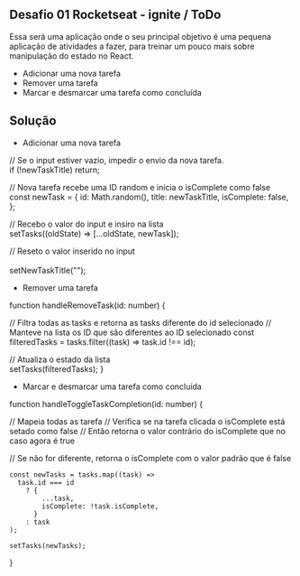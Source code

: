 ## Desafio 01 Rocketseat - ignite / ToDo

Essa será uma aplicação onde o seu principal objetivo é uma pequena aplicação de atividades a fazer, para treinar um pouco mais sobre manipulação do estado no React.

- Adicionar uma nova tarefa
- Remover uma tarefa
- Marcar e desmarcar uma tarefa como concluída

## Solução

- Adicionar uma nova tarefa

// Se o input estiver vazio, impedir o envio da nova tarefa. <br/>
    if (!newTaskTitle) return;

// Nova tarefa recebe uma ID random e inicia o isComplete como false  <br/>
    const newTask = {
      id: Math.random(),
      title: newTaskTitle,
      isComplete: false,
    };

// Recebo o valor do input e insiro na lista  <br/>
    setTasks((oldState) => [...oldState, newTask]);

// Reseto o valor inserido no input  <br/>    
    setNewTaskTitle("");




- Remover uma tarefa

function handleRemoveTask(id: number) {

// Filtra todas as tasks e retorna as tasks diferente do id selecionado
// Manteve na lista os ID que são diferentes ao ID selecionado
    const filteredTasks = tasks.filter((task) => task.id !== id);

// Atualiza o estado da lista    
    setTasks(filteredTasks);
}



- Marcar e desmarcar uma tarefa como concluída

 function handleToggleTaskCompletion(id: number) {

// Mapeia todas as tarefa
// Verifica se na tarefa clicada o isComplete está setado como false
// Então retorna o valor contrário do isComplete que no caso agora é true

// Se não for diferente, retorna o isComplete com o valor padrão que é false

    const newTasks = tasks.map((task) =>
      task.id === id
        ? {
            ...task,
            isComplete: !task.isComplete,
          }
        : task
    );

    setTasks(newTasks);
 }
